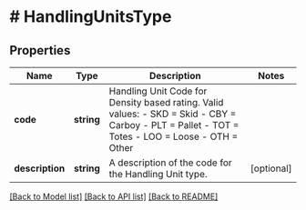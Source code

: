 # # HandlingUnitsType

## Properties

Name | Type | Description | Notes
------------ | ------------- | ------------- | -------------
**code** | **string** | Handling Unit Code for Density based rating.  Valid values: - SKD &#x3D; Skid - CBY &#x3D; Carboy - PLT &#x3D; Pallet - TOT &#x3D; Totes - LOO &#x3D; Loose - OTH &#x3D; Other |
**description** | **string** | A description of the code for the Handling Unit type. | [optional]

[[Back to Model list]](../../README.md#models) [[Back to API list]](../../README.md#endpoints) [[Back to README]](../../README.md)
